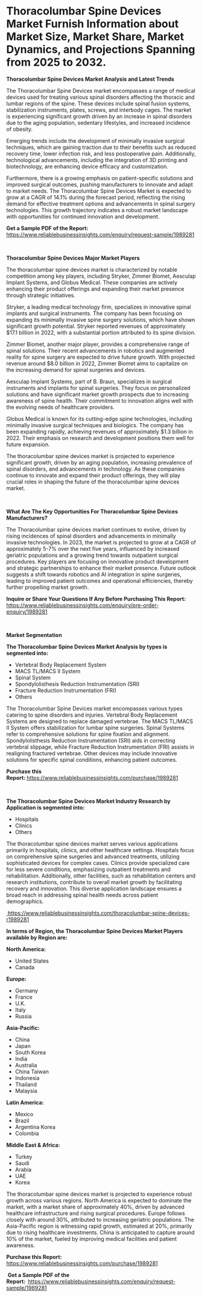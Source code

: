 <p><h1>Thoracolumbar Spine Devices Market Furnish Information about Market Size, Market Share, Market Dynamics, and Projections Spanning from 2025 to 2032.</h1></p><p><strong>Thoracolumbar Spine Devices Market Analysis and Latest Trends</strong></p>
<p><p>The Thoracolumbar Spine Devices market encompasses a range of medical devices used for treating various spinal disorders affecting the thoracic and lumbar regions of the spine. These devices include spinal fusion systems, stabilization instruments, plates, screws, and interbody cages. The market is experiencing significant growth driven by an increase in spinal disorders due to the aging population, sedentary lifestyles, and increased incidence of obesity. </p><p>Emerging trends include the development of minimally invasive surgical techniques, which are gaining traction due to their benefits such as reduced recovery time, lower infection risk, and less postoperative pain. Additionally, technological advancements, including the integration of 3D printing and biotechnology, are enhancing device efficacy and customization.</p><p>Furthermore, there is a growing emphasis on patient-specific solutions and improved surgical outcomes, pushing manufacturers to innovate and adapt to market needs. The Thoracolumbar Spine Devices Market is expected to grow at a CAGR of 14.1% during the forecast period, reflecting the rising demand for effective treatment options and advancements in spinal surgery technologies. This growth trajectory indicates a robust market landscape with opportunities for continued innovation and development.</p></p>
<p><strong>Get a Sample PDF of the Report:&nbsp;</strong> <a href="https://www.reliablebusinessinsights.com/enquiry/request-sample/1989281?utm_campaign=3345&utm_medium=2&utm_source=Github&utm_content=ia&utm_term=16042025&utm_id=thoracolumbar-spine-devices">https://www.reliablebusinessinsights.com/enquiry/request-sample/1989281</a></p>
<p>&nbsp;</p>
<p><strong>Thoracolumbar Spine Devices Major Market Players</strong></p>
<p><p>The thoracolumbar spine devices market is characterized by notable competition among key players, including Stryker, Zimmer Biomet, Aesculap Implant Systems, and Globus Medical. These companies are actively enhancing their product offerings and expanding their market presence through strategic initiatives.</p><p>Stryker, a leading medical technology firm, specializes in innovative spinal implants and surgical instruments. The company has been focusing on expanding its minimally invasive spine surgery solutions, which have shown significant growth potential. Stryker reported revenues of approximately $17.1 billion in 2022, with a substantial portion attributed to its spine division.</p><p>Zimmer Biomet, another major player, provides a comprehensive range of spinal solutions. Their recent advancements in robotics and augmented reality for spine surgery are expected to drive future growth. With projected revenue around $8.0 billion in 2022, Zimmer Biomet aims to capitalize on the increasing demand for spinal surgeries and devices.</p><p>Aesculap Implant Systems, part of B. Braun, specializes in surgical instruments and implants for spinal surgeries. They focus on personalized solutions and have significant market growth prospects due to increasing awareness of spine health. Their commitment to innovation aligns well with the evolving needs of healthcare providers.</p><p>Globus Medical is known for its cutting-edge spine technologies, including minimally invasive surgical techniques and biologics. The company has been expanding rapidly, achieving revenues of approximately $1.3 billion in 2022. Their emphasis on research and development positions them well for future expansion.</p><p>The thoracolumbar spine devices market is projected to experience significant growth, driven by an aging population, increasing prevalence of spinal disorders, and advancements in technology. As these companies continue to innovate and expand their product offerings, they will play crucial roles in shaping the future of the thoracolumbar spine devices market.</p></p>
<p>&nbsp;</p>
<p><strong>What Are The Key Opportunities For Thoracolumbar Spine Devices Manufacturers?</strong></p>
<p><p>The Thoracolumbar spine devices market continues to evolve, driven by rising incidences of spinal disorders and advancements in minimally invasive technologies. In 2023, the market is projected to grow at a CAGR of approximately 5-7% over the next five years, influenced by increased geriatric populations and a growing trend towards outpatient surgical procedures. Key players are focusing on innovative product development and strategic partnerships to enhance their market presence. Future outlook suggests a shift towards robotics and AI integration in spine surgeries, leading to improved patient outcomes and operational efficiencies, thereby further propelling market growth.</p></p>
<p><strong>Inquire or Share Your Questions If Any Before Purchasing This Report:</strong> <a href="https://www.reliablebusinessinsights.com/enquiry/pre-order-enquiry/1989281?utm_campaign=3345&utm_medium=2&utm_source=Github&utm_content=ia&utm_term=16042025&utm_id=thoracolumbar-spine-devices">https://www.reliablebusinessinsights.com/enquiry/pre-order-enquiry/1989281</a></p>
<p>&nbsp;</p>
<p><strong>Market Segmentation</strong></p>
<p><strong>The Thoracolumbar Spine Devices Market Analysis by types is segmented into:</strong></p>
<p><ul><li>Vertebral Body Replacement System</li><li>MACS TL/MACS II System</li><li>Spinal System</li><li>Spondylolisthesis Reduction Instrumentation (SRI)</li><li>Fracture Reduction Instrumentation (FRI)</li><li>Others</li></ul></p>
<p><p>The Thoracolumbar Spine Devices market encompasses various types catering to spine disorders and injuries. Vertebral Body Replacement Systems are designed to replace damaged vertebrae. The MACS TL/MACS II System offers stabilization for lumbar spine surgeries. Spinal Systems refer to comprehensive solutions for spine fixation and alignment. Spondylolisthesis Reduction Instrumentation (SRI) aids in correcting vertebral slippage, while Fracture Reduction Instrumentation (FRI) assists in realigning fractured vertebrae. Other devices may include innovative solutions for specific spinal conditions, enhancing patient outcomes.</p></p>
<p><strong>Purchase this Report:&nbsp;</strong><a href="https://www.reliablebusinessinsights.com/purchase/1989281?utm_campaign=3345&utm_medium=2&utm_source=Github&utm_content=ia&utm_term=16042025&utm_id=thoracolumbar-spine-devices">https://www.reliablebusinessinsights.com/purchase/1989281</a></p>
<p>&nbsp;</p>
<p><strong>The Thoracolumbar Spine Devices Market Industry Research by Application is segmented into:</strong></p>
<p><ul><li>Hospitals</li><li>Clinics</li><li>Others</li></ul></p>
<p><p>The thoracolumbar spine devices market serves various applications primarily in hospitals, clinics, and other healthcare settings. Hospitals focus on comprehensive spine surgeries and advanced treatments, utilizing sophisticated devices for complex cases. Clinics provide specialized care for less severe conditions, emphasizing outpatient treatments and rehabilitation. Additionally, other facilities, such as rehabilitation centers and research institutions, contribute to overall market growth by facilitating recovery and innovation. This diverse application landscape ensures a broad reach in addressing spinal health needs across patient demographics.</p></p>
<p><a href="https://www.reliablebusinessinsights.com/thoracolumbar-spine-devices-r1989281?utm_campaign=3345&utm_medium=2&utm_source=Github&utm_content=ia&utm_term=16042025&utm_id=thoracolumbar-spine-devices">&nbsp;https://www.reliablebusinessinsights.com/thoracolumbar-spine-devices-r1989281</a></p>
<p><strong>In terms of Region, the Thoracolumbar Spine Devices Market Players available by Region are:</strong></p>
<p>
    <p> <strong> North America: </strong>
        <ul>
            <li>United States</li>
            <li>Canada</li>
        </ul>
        </p> 
    <p> <strong> Europe: </strong>
        <ul>
            <li>Germany</li>
            <li>France</li>
            <li>U.K.</li>
            <li>Italy</li>
            <li>Russia</li>
        </ul>
        </p> 
    <p> <strong> Asia-Pacific: </strong>
        <ul>
            <li>China</li>
            <li>Japan</li>
            <li>South Korea</li>
            <li>India</li>
            <li>Australia</li>
            <li>China Taiwan</li>
            <li>Indonesia</li>
            <li>Thailand</li>
            <li>Malaysia</li>
        </ul>
        </p> 
    <p> <strong> Latin America: </strong>
        <ul>
            <li>Mexico</li>
            <li>Brazil</li>
            <li>Argentina Korea</li>
            <li>Colombia</li>
        </ul>
        </p> 
    <p> <strong> Middle East & Africa: </strong>
        <ul>
            <li>Turkey</li>
            <li>Saudi</li>
            <li>Arabia</li>
            <li>UAE</li>
            <li>Korea</li>
        </ul>
    </p>
    </p>
<p><p>The thoracolumbar spine devices market is projected to experience robust growth across various regions. North America is expected to dominate the market, with a market share of approximately 40%, driven by advanced healthcare infrastructure and rising surgical procedures. Europe follows closely with around 30%, attributed to increasing geriatric populations. The Asia-Pacific region is witnessing rapid growth, estimated at 20%, primarily due to rising healthcare investments. China is anticipated to capture around 10% of the market, fueled by improving medical facilities and patient awareness.</p></p>
<p><strong>Purchase this Report: </strong><a href="https://www.reliablebusinessinsights.com/purchase/1989281?utm_campaign=3345&utm_medium=2&utm_source=Github&utm_content=ia&utm_term=16042025&utm_id=thoracolumbar-spine-devices">https://www.reliablebusinessinsights.com/purchase/1989281</a></p>
<p>&nbsp;<strong>Get a Sample PDF of the Report:&nbsp;&nbsp;</strong><a href="https://www.reliablebusinessinsights.com/enquiry/request-sample/1989281?utm_campaign=3345&utm_medium=2&utm_source=Github&utm_content=ia&utm_term=16042025&utm_id=thoracolumbar-spine-devices">https://www.reliablebusinessinsights.com/enquiry/request-sample/1989281</a></p>
<p><strong></strong></p>
<p><p></p><p></p><p></p></p>